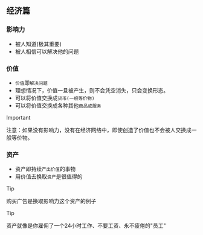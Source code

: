 ## 经济篇

### 影响力

- 被人知道(极其重要)
- 被人相信可以解决他的问题

### 价值

- `价值`即`解决问题`
- 理想情况下，价值一旦被产生，则不会凭空消失，只会变换形态。
- 可以将价值交换成`货币(一般等价物)`
- 可以将价值交换成各种其他`商品或服务`

> [!IMPORTANT]
> 注意：如果没有影响力，没有在经济网络中，即使创造了价值也不会被人交换成一般等价物。

### 资产

- 资产即持续`产出价值`的事物
- 用价值去换取`资产`是很值得的

> [!TIP]
> 购买广告是换取影响力这个资产的例子

> [!TIP]
> 资产就像是你雇佣了一个24小时工作、不要工资、永不疲倦的"员工"
